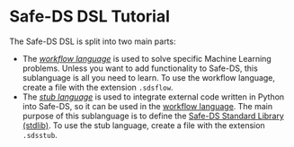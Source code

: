 # Safe-DS DSL Tutorial

The Safe-DS DSL is split into two main parts:

* The _[workflow language][workflow-language]_ is used to solve specific Machine Learning problems. Unless you want to add functionality to Safe-DS, this sublanguage is all you need to learn. To use the workflow language, create a file with the extension `.sdsflow`.
* The _[stub language][stub-language]_ is used to integrate external code written in Python into Safe-DS, so it can be used in the [workflow language][workflow-language]. The main purpose of this sublanguage is to define the [Safe-DS Standard Library (stdlib)][stdlib]. To use the stub language, create a file with the extension `.sdsstub`.

[workflow-language]: workflow-language/README.md
[stub-language]: stub-language/README.md
[stdlib]: https://github.com/lars-reimann/Safe-DS/blob/main/DSL/com.larsreimann.safeds/src/main/resources/stdlib

